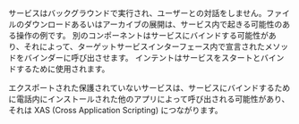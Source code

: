 
<p> サービスはバックグラウンドで実行され、ユーザーとの対話をしません。ファイルのダウンロードあるいはアーカイブの展開は、サービス内で起きる可能性のある操作の例です。 別のコンポーネントはサービスにバインドする可能性があり、それによって、ターゲットサービスインターフェース内で宣言されたメソッドをバインダーに呼び出させます。 インテントはサービスをスタートとバインドするために使用されます。 </p> <p> エクスポートされた保護されていないサービスは、サービスにバインドするために電話内にインストールされた他のアプリによって呼び出される可能性があり、それは XAS (Cross Application Scripting) につながります。  </p>
